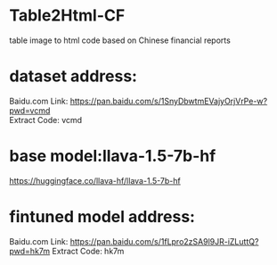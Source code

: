 # Table2Html-CF
table image to html code based on Chinese financial reports

# dataset address:

Baidu.com Link: https://pan.baidu.com/s/1SnyDbwtmEVajyOrjVrPe-w?pwd=vcmd   
Extract Code: vcmd 


# base model:llava-1.5-7b-hf

https://huggingface.co/llava-hf/llava-1.5-7b-hf

# fintuned model address:
Baidu.com Link: https://pan.baidu.com/s/1fLpro2zSA9l9JR-iZLuttQ?pwd=hk7m
Extract Code: hk7m
